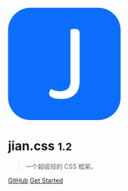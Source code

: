 <!-- _coverpage.md -->

![logo](_media/icon.svg)

# jian.css <small>1.2</small>

> 一个超级轻的 CSS 框架。

<!--- 超级轻量
- 高兼容性
- 效果出众-->

[GitHub](https://github.com/jian-css/jian.css)
[Get Started](/#/)
